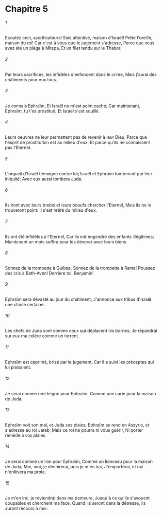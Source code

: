 # Chapitre 5

###### 1
Ecoutez ceci, sacrificateurs! Sois attentive, maison d'Israël! Prête l'oreille, maison du roi! Car c'est à vous que le jugement s'adresse, Parce que vous avez été un piège à Mitspa, Et un filet tendu sur le Thabor.
###### 2
Par leurs sacrifices, les infidèles s'enfoncent dans le crime, Mais j'aurai des châtiments pour eux tous.
###### 3
Je connais Ephraïm, Et Israël ne m'est point caché; Car maintenant, Ephraïm, tu t'es prostitué, Et Israël s'est souillé.
###### 4
Leurs oeuvres ne leur permettent pas de revenir à leur Dieu, Parce que l'esprit de prostitution est au milieu d'eux, Et parce qu'ils ne connaissent pas l'Eternel.
###### 5
L'orgueil d'Israël témoigne contre lui; Israël et Ephraïm tomberont par leur iniquité; Avec eux aussi tombera Juda.
###### 6
Ils iront avec leurs brebis et leurs boeufs chercher l'Eternel, Mais ils ne le trouveront point: Il s'est retiré du milieu d'eux.
###### 7
Ils ont été infidèles à l'Eternel, Car ils ont engendré des enfants illégitimes; Maintenant un mois suffira pour les dévorer avec leurs biens.
###### 8
Sonnez de la trompette à Guibea, Sonnez de la trompette à Rama! Poussez des cris à Beth-Aven! Derrière toi, Benjamin!
###### 9
Ephraïm sera dévasté au jour du châtiment; J'annonce aux tribus d'Israël une chose certaine.
###### 10
Les chefs de Juda sont comme ceux qui déplacent les bornes; Je répandrai sur eux ma colère comme un torrent.
###### 11
Ephraïm est opprimé, brisé par le jugement, Car il a suivi les préceptes qui lui plaisaient.
###### 12
Je serai comme une teigne pour Ephraïm, Comme une carie pour la maison de Juda.
###### 13
Ephraïm voit son mal, et Juda ses plaies; Ephraïm se rend en Assyrie, et s'adresse au roi Jareb; Mais ce roi ne pourra ni vous guérir, Ni porter remède à vos plaies.
###### 14
Je serai comme un lion pour Ephraïm, Comme un lionceau pour la maison de Juda; Moi, moi, je déchirerai, puis je m'en irai, J'emporterai, et nul n'enlèvera ma proie.
###### 15
Je m'en irai, je reviendrai dans ma demeure, Jusqu'à ce qu'ils s'avouent coupables et cherchent ma face. Quand ils seront dans la détresse, ils auront recours à moi.
